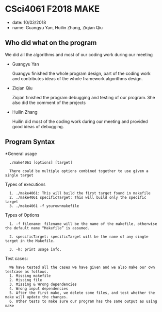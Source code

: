 
# CSci4061 F2018 MAKE
* date: 10/03/2018
* name: Guangyu Yan, Huilin Zhang, Ziqian Qiu


## Who did what on the program

We did all the algorithms and most of our coding work during our meeting

* Guangyu Yan

    Guangyu finished the whole program design, part of the coding work and contributes ideas of the whole framework algorithms design.

* Ziqian Qiu

    Ziqian finished the program debugging and testing of our program. She also did the comment of the projects


* Huilin Zhang

    Huilin did most of the coding work during our meeting and provided good ideas of debugging.

## Program Syntax

*General usage

      ./make4061 [options] [target]

      There could be multiple options combined together to use given a single target

Types of executions

      1. ./make4061: This will build the first target found in makefile
      2. ./make4061 specificTarget: This will build only the specific target
      3. ./make4061 -f yourownmakefile


Types of Options

      1. -f filename: filename will be the name of the makefile, otherwise the default name “Makefile” is assumed.

      2. specificTarget: specificTarget will be the name of any single target in the Makefile.

      3. -h: print usage info.


Test cases:

      We have tested all the cases we have given and we also make our own testcase as follows.
      1. Missing makefile
      2. Missing file
      3. Missing & Wrong dependencies
      4. Wrong input dependencies
      5. After the first make, we delete some files, and test whether the make will update the changes.
      6. Other tests to make sure our program has the same output as using make
